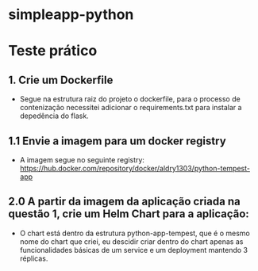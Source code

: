 # simpleapp-python

# Teste prático

## 1. Crie um Dockerfile
- Segue na estrutura raiz do projeto o dockerfile, para o processo de contenização necessitei adicionar o requirements.txt para instalar a depedência do flask.

## 1.1 Envie a imagem para um docker registry
- A imagem segue no seguinte registry: https://hub.docker.com/repository/docker/aldry1303/python-tempest-app

## 2.0 A partir da imagem da aplicação criada na questão 1, crie um Helm Chart para a aplicação:
- O chart está dentro da estrutura python-app-tempest, que é o mesmo nome do chart que criei, eu descidir criar dentro do chart apenas as funcionalidades básicas
de um service e um deployment mantendo 3 réplicas.
